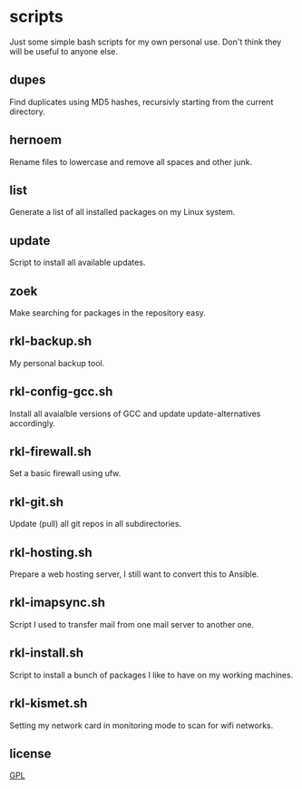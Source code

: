 # scripts
Just some simple bash scripts for my own personal use.
Don't think they will be useful to anyone else.

## dupes
Find duplicates using MD5 hashes, recursivly starting from the current directory.

## hernoem
Rename files to lowercase and remove all spaces and other junk.

## list
Generate a list of all installed packages on my Linux system.

## update
Script to install all available updates.

## zoek
Make searching for packages in the repository easy.

## rkl-backup.sh
My personal backup tool.

## rkl-config-gcc.sh
Install all avaialble versions of GCC and update update-alternatives accordingly.

## rkl-firewall.sh
Set a basic firewall using ufw.

## rkl-git.sh
Update (pull) all git repos in all subdirectories.

## rkl-hosting.sh
Prepare a web hosting server, I still want to convert this to Ansible.

## rkl-imapsync.sh
Script I used to transfer mail from one mail server to another one.

## rkl-install.sh
Script to install a bunch of packages I like to have on my working machines.

## rkl-kismet.sh
Setting my network card in monitoring mode to scan for wifi networks.

## license
[GPL](https://choosealicense.com/licenses/gpl/)
